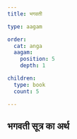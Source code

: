 ```yaml
---
title: भगवती

type: aagam

order:
  cat: anga
  aagam: 
    position: 5
    depth: 1

children:
  type: book
  count: 5

---
```


## भगवती सूत्र का अर्थ

<children :children="children"></children>
